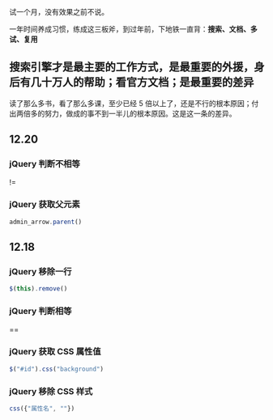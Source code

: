 
试一个月，没有效果之前不说。  

一年时间养成习惯，练成这三板斧，到过年前，下地铁一直背：**搜索、文档、多试、复用**   

## 搜索引擎才是最主要的工作方式，是最重要的外援，身后有几十万人的帮助；看官方文档；是最重要的差异  

读了那么多书，看了那么多课，至少已经 5 倍以上了，还是不行的根本原因；付出两倍多的努力，做成的事不到一半儿的根本原因。这是这一条的差异。  


## 12.20  


### jQuery 判断不相等  

!=  


### jQuery 获取父元素  

```js 
admin_arrow.parent()  
```


## 12.18  

### jQuery 移除一行 

```js 
$(this).remove()
```


### jQuery 判断相等

== 


### jQuery 获取 CSS 属性值

```js
$("#id").css("background")
```


### jQuery 移除 CSS 样式
```js
css({"属性名", ""})
```
